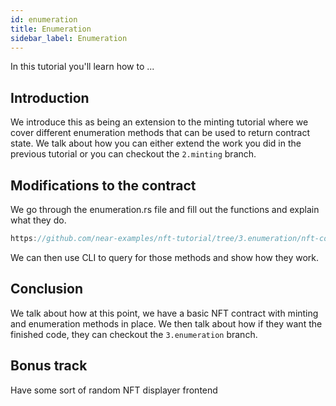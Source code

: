 ```yaml
---
id: enumeration
title: Enumeration
sidebar_label: Enumeration
---
```


In this tutorial you'll learn how to ...

## Introduction

We introduce this as being an extension to the minting tutorial where we cover different enumeration methods that can be used to return contract state. We talk about how you can either extend the work you did in the previous tutorial or you can checkout the `2.minting` branch. 

## Modifications to the contract

We go through the enumeration.rs file and fill out the functions and explain what they do. 

```rust reference
https://github.com/near-examples/nft-tutorial/tree/3.enumeration/nft-contract/src/lib.rs#L1-L3
```

We can then use CLI to query for those methods and show how they work. 

## Conclusion

We talk about how at this point, we have a basic NFT contract with minting and enumeration methods in place. We then talk about how if they want the finished code, they can checkout the `3.enumeration` branch. 

## Bonus track

Have some sort of random NFT displayer frontend

